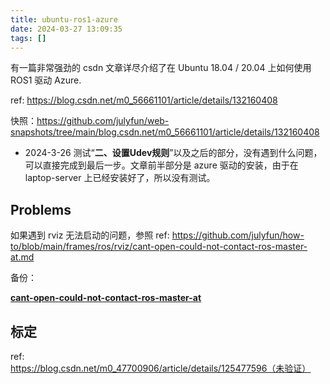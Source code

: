 ```yaml
---
title: ubuntu-ros1-azure
date: 2024-03-27 13:09:35
tags: []
---
```

有一篇非常强劲的 csdn 文章详尽介绍了在 Ubuntu 18.04 / 20.04 上如何使用 ROS1 驱动 Azure.

ref: https://blog.csdn.net/m0_56661101/article/details/132160408

快照：https://github.com/julyfun/web-snapshots/tree/main/blog.csdn.net/m0_56661101/article/details/132160408

- 2024-3-26 测试“**二、设置Udev规则**”以及之后的部分，没有遇到什么问题，可以直接完成到最后一步。文章前半部分是 azure 驱动的安装，由于在 laptop-server 上已经安装好了，所以没有测试。

## Problems

如果遇到 rviz 无法启动的问题，参照  ref: https://github.com/julyfun/how-to/blob/main/frames/ros/rviz/cant-open-could-not-contact-ros-master-at.md

备份：

[**cant-open-could-not-contact-ros-master-at**](https://www.notion.so/cant-open-could-not-contact-ros-master-at-d67a87a6d698475d9ad35ad2ddfee840?pvs=21)

## 标定

ref: https://blog.csdn.net/m0_47700906/article/details/125477596（未验证）

